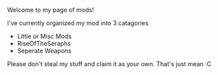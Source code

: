 Welcome to my page of mods!

I've currently organized my mod into 3 catagories
- Little or Misc Mods
- RiseOfTheSeraphs
- Seperate Weapons

Please don't steal my stuff and claim it as your own.
That's just mean :C

